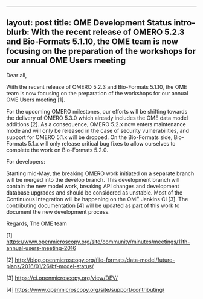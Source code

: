 
---
layout: post
title: OME Development Status
intro-blurb: With the recent release of OMERO 5.2.3 and Bio-Formats 5.1.10, the OME team is now focusing on the preparation of the workshops for our annual OME Users meeting
---
Dear all,

With the recent release of OMERO 5.2.3 and Bio-Formats 5.1.10, the OME team is now focusing on the preparation of the workshops for our annual OME Users meeting [1].

For the upcoming OMERO milestones, our efforts will be shifting towards the delivery of OMERO 5.3.0 which already includes the OME data model additions [2]. As a consequence, OMERO 5.2.x now enters maintenance mode and will only be released in the case of security vulnerabilities, and support for OMERO 5.1.x will be dropped. On the Bio-Formats side, Bio-Formats 5.1.x will only release critical bug fixes to allow ourselves to complete the work on Bio-Formats 5.2.0.

For developers:

Starting mid-May, the breaking OMERO work initiated on a separate branch will be merged into the develop branch. This development branch will contain the new model work, breaking API changes and development database upgrades and should be considered as unstable. Most of the Continuous Integration will be happening on the OME Jenkins CI [3]. The contributing documentation [4] will be updated as part of this work to document the new development process.

Regards,
The OME team

[1] https://www.openmicroscopy.org/site/community/minutes/meetings/11th-annual-users-meeting-2016

[2] http://blog.openmicroscopy.org/file-formats/data-model/future-plans/2016/01/26/bf-model-status/

[3] https://ci.openmicroscopy.org/view/DEV/

[4] https://www.openmicroscopy.org/site/support/contributing/
